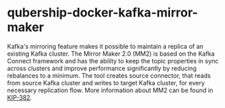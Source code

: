 # qubership-docker-kafka-mirror-maker

Kafka's mirroring feature makes it possible to maintain a replica of an existing Kafka cluster. The
Mirror Maker 2.0 (MM2) is based on the Kafka Connect framework and has the ability to keep the topic
properties in sync across clusters and improve performance significantly by reducing rebalances to a
minimum. The tool creates source connector, that reads from source Kafka cluster and writes to target
Kafka cluster, for every necessary replication flow.
More information about MM2 can be found in [KIP-382](https://cwiki.apache.org/confluence/display/KAFKA/KIP-382).